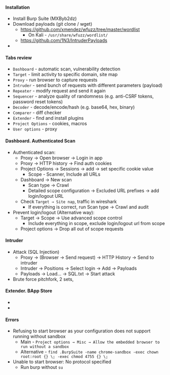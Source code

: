 #### Installation
* Install Burp Suite (MXByb2dz)
* Download payloads (git clone / wget)
    * https://github.com/xmendez/wfuzz/tree/master/wordlist
        * On Kali - `/usr/share/wfuzz/wordlist/`
    * https://github.com/1N3/IntruderPayloads
* 

#### Tabs review
* `Dashboard` - automatic scan, vulnerability detection
* `Target` - limit activity to specific domain, site map
* `Proxy` - run browser to capture requests
* `Intruder` - send bunch of requests with different parameters (payload)
* `Repeater` - modify request and send it again
* `Sequencer` - analyze quality of randomness (e.g. anti-CSRF tokens, password reset tokens)
* `Decoder` - decode/encode/hash (e.g. base64, hex, binary)
* `Comparer` - diff checker
* `Extender` - find and install plugins
* `Project Options` - cookies, macros
* `User options` - proxy

#### Dashboard. Authenticated Scan
* Authenticated scan:
    * Proxy → Open browser → Login in app
    * Proxy → HTTP history → Find auth cookies
    * Project Options → Sessions → add → set specific cookie value
        * Scope - Scanner, Include all URLs
    * Dashboard → New scan
        * Scan type → Crawl
        * Detailed scope configuration → Excluded URL prefixes → add login/logout URL
    * Check `Target → Site nap`, traffic in wireshark
        * If everything is correct, run Scan type → Crawl and audit
 * Prevent login/logout (Alternative way):
    * Target → Scope → Use advanced scope control
        * Include everything in scope, exclude login/logout url from scope
    * Project options → Drop all out of scope requests

#### Intruder
* Attack (SQL Injection)
    * Proxy → (Browser → Send request) → HTTP History → Send to intruder
    * Intruder → Positions → Select login → Add → Payloads
    * Payloads → Load... → SQL.txt → Start attack
* Brute force
pitchfork, 2 sets, 

#### Extender. BApp Store
* 
* 

#### Errors
* Refusing to start browser as your configuration does not support running without sandbox
    * Main - `Project options → Misc → Allow the embedded browser to run without a sandbox`
    * Alternative - `find .BurpSuite -name chrome-sandbox -exec chown root:root {} \; -exec chmod 4755 {} \;`
* Unable to start browser: No protocol specified
    * Run burp without `su`
